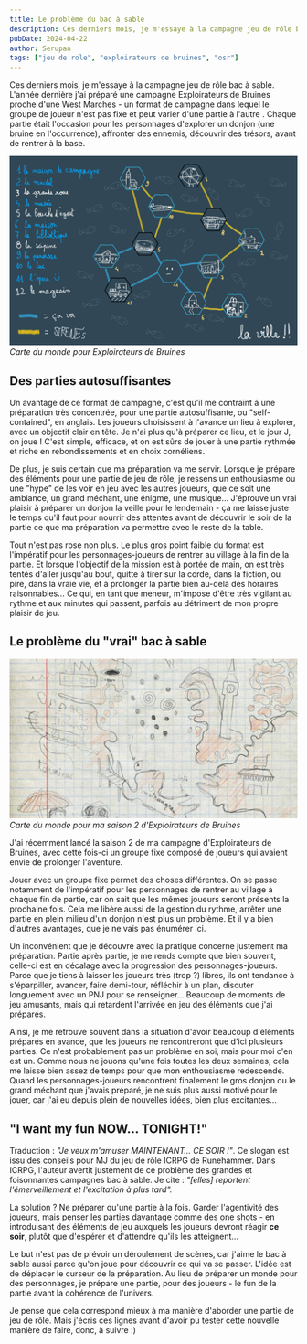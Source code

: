 ```yaml
---
title: Le problème du bac à sable
description: Ces derniers mois, je m'essaye à la campagne jeu de rôle bac à sable. L'année dernière j'ai préparé une campagne...
pubDate: 2024-04-22
author: Serupan
tags: ["jeu de role", "exploirateurs de bruines", "osr"]
---
```


Ces derniers mois, je m'essaye à la campagne jeu de rôle bac à sable. L'année dernière j'ai préparé une campagne Exploirateurs de Bruines proche d'une West Marches - un format de campagne dans lequel le groupe de joueur n'est pas fixe et peut varier d'une partie à l'autre . Chaque partie était l'occasion pour les personnages d'explorer un donjon (une bruine en l'occurrence), affronter des ennemis, découvrir des trésors, avant de rentrer à la base.

![](../../images/posts/map9.jpg)
*Carte du monde pour Exploirateurs de Bruines*
## Des parties autosuffisantes

Un avantage de ce format de campagne, c'est qu'il me contraint à une préparation très concentrée, pour une partie autosuffisante, ou "self-contained", en anglais. Les joueurs choisissent à l'avance un lieu à explorer, avec un objectif clair en tête. Je n'ai plus qu'à préparer ce lieu, et le jour J, on joue ! C'est simple, efficace, et on est sûrs de jouer à une partie rythmée et riche en rebondissements et en choix cornéliens.

De plus, je suis certain que ma préparation va me servir. Lorsque je prépare des éléments pour une partie de jeu de rôle, je ressens un enthousiasme ou une "hype" de les voir en jeu avec les autres joueurs, que ce soit une ambiance, un grand méchant, une énigme, une musique… J'éprouve un vrai plaisir à préparer un donjon la veille pour le lendemain - ça me laisse juste le temps qu'il faut pour nourrir des attentes avant de découvrir le soir de la partie ce que ma préparation va permettre avec le reste de la table.

Tout n'est pas rose non plus. Le plus gros point faible du format est l'impératif pour les personnages-joueurs de rentrer au village à la fin de la partie. Et lorsque l'objectif de la mission est à portée de main, on est très tentés d'aller jusqu'au bout, quitte à tirer sur la corde, dans la fiction, ou pire, dans la vraie vie, et à prolonger la partie bien au-delà des horaires raisonnables… Ce qui, en tant que meneur, m'impose d'être très vigilant au rythme et aux minutes qui passent, parfois au détriment de mon propre plaisir de jeu.

## Le problème du "vrai" bac à sable

![](../../images/posts/map8.jpg)
*Carte du monde pour ma saison 2 d'Exploirateurs de Bruines*

J'ai récemment lancé la saison 2 de ma campagne d'Exploirateurs de Bruines, avec cette fois-ci un groupe fixe composé de joueurs qui avaient envie de prolonger l'aventure. 

Jouer avec un groupe fixe permet des choses différentes. On se passe notamment de l'impératif pour les personnages de rentrer au village à chaque fin de partie, car on sait que les mêmes joueurs seront présents la prochaine fois. Cela me libère aussi de la gestion du rythme, arrêter une partie en plein milieu d'un donjon n'est plus un problème. Et il y a bien d'autres avantages, que je ne vais pas énumérer ici.

Un inconvénient que je découvre avec la pratique concerne justement ma préparation. Partie après partie, je me rends compte que bien souvent, celle-ci est en décalage avec la progression des personnages-joueurs. Parce que je tiens à laisser les joueurs très (trop ?) libres, ils ont tendance à s'éparpiller, avancer, faire demi-tour, réfléchir à un plan, discuter longuement avec un PNJ pour se renseigner… Beaucoup de moments de jeu amusants, mais qui retardent l'arrivée en jeu des éléments que j'ai préparés.

Ainsi, je me retrouve souvent dans la situation d'avoir beaucoup d'éléments préparés en avance, que les joueurs ne rencontreront que d'ici plusieurs parties. Ce n'est probablement pas un problème en soi, mais pour moi c'en est un. Comme nous ne jouons qu'une fois toutes les deux semaines, cela me laisse bien assez de temps pour que mon enthousiasme redescende. Quand les personnages-joueurs rencontrent finalement le gros donjon ou le grand méchant que j'avais préparé, je ne suis plus aussi motivé pour le jouer, car j'ai eu depuis plein de nouvelles idées, bien plus excitantes… 

## "I want my fun NOW... TONIGHT!"

Traduction : *"Je veux m'amuser MAINTENANT… CE SOIR !"*. Ce slogan est issu des conseils pour MJ du jeu de rôle ICRPG de Runehammer. Dans ICRPG, l'auteur avertit justement de ce problème des grandes et foisonnantes campagnes bac à sable. Je cite : *"[elles] reportent l'émerveillement et l'excitation à plus tard".*

La solution ? Ne préparer qu'une partie à la fois. Garder l'agentivité des joueurs, mais penser les parties davantage comme des one shots - en introduisant des éléments de jeu auxquels les joueurs devront réagir **ce soir**, plutôt que d'espérer et d'attendre qu'ils les atteignent… 

Le but n'est pas de prévoir un déroulement de scènes, car j'aime le bac à sable aussi parce qu'on joue pour découvrir ce qui va se passer. L'idée est de déplacer le curseur de la préparation. Au lieu de préparer un monde pour des personnages, je prépare une partie, pour des joueurs - le fun de la partie avant la cohérence de l'univers.

Je pense que cela correspond mieux à ma manière d'aborder une partie de jeu de rôle. Mais j'écris ces lignes avant d'avoir pu tester cette nouvelle manière de faire, donc, à suivre :)